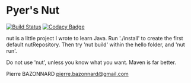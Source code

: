 Pyer's Nut
==========

[![Build Status](https://api.travis-ci.com/pyer/nut.svg?branch=master)](https://travis-ci.com/pyer/nut)
[![Codacy Badge](https://api.codacy.com/project/badge/Grade/64d7dcb438fb4234b679333005367b75)](https://www.codacy.com/app/pierre-bazonnard/nut?utm_source=github.com&amp;utm_medium=referral&amp;utm_content=pyer/nut&amp;utm_campaign=Badge_Grade)

nut is a little project I wrote to learn Java.
Run './install' to create the first default nutRepository.
Then try 'nut build' within the hello folder, and 'nut run'.

Do not use 'nut', unless you know what you want.
Maven is far better.

Pierre BAZONNARD
pierre.bazonnard@gmail.com





